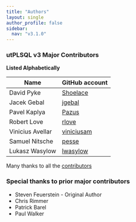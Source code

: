 ```yaml
---
title: "Authors"
layout: single
author_profile: false
sidebar:
  nav: "v3.1.0"
---
```


### utPLSQL v3 Major Contributors 

**Listed Alphabetically** 

| Name             | GitHub account  
| ---------------- | --------------
| David Pyke       | [Shoelace](https://github.com/Shoelace)
| Jacek Gebal      | [jgebal](https://github.com/jgebal)
| Pavel  Kaplya    | [Pazus](https://github.com/Pazus)
| Robert Love      | [rlove](https://github.com/rlove)
| Vinicius Avellar | [viniciusam](https://github.com/viniciusam/)
| Samuel Nitsche   | [pesse](https://github.com/pesse/)
| Lukasz Wasylow   | [lwasylow](https://github.com/lwasylow/)



Many thanks to all the [contributors](https://github.com/utPLSQL/utPLSQL/graphs/contributors)

### Special thanks to prior major contributors

- Steven Feuerstein - Original Author
- Chris Rimmer
- Patrick Barel
- Paul Walker
